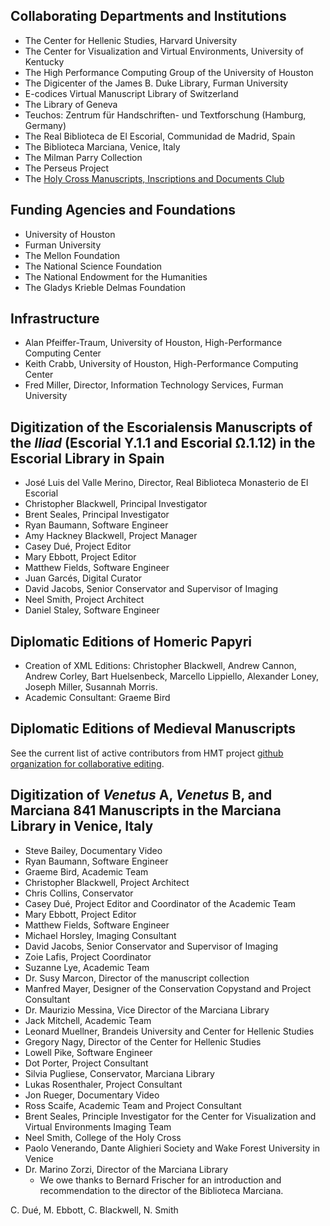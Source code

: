 

## Collaborating Departments and Institutions ##



- The Center for Hellenic Studies, Harvard University
- The Center for Visualization and Virtual Environments, University of Kentucky
- The High Performance Computing Group of the University of Houston
- The Digicenter of the James B. Duke Library, Furman University
- E-codices Virtual Manuscript Library of Switzerland
- The Library of Geneva
- Teuchos: Zentrum für Handschriften- und Textforschung (Hamburg, Germany)
- The Real Biblioteca de El Escorial, Communidad de Madrid, Spain
- The Biblioteca Marciana, Venice, Italy
- The Milman Parry Collection
- The Perseus Project
- The [Holy Cross Manuscripts, Inscriptions and Documents Club](http://shot.holycross.edu/hcmid/)

## Funding Agencies and Foundations ##



- University of Houston
- Furman University
- The Mellon Foundation
- The National Science Foundation
- The National Endowment for the Humanities
- The Gladys Krieble Delmas Foundation

## Infrastructure ##



- Alan Pfeiffer-Traum, University of Houston, High-Performance Computing Center
- Keith Crabb, University of Houston, High-Performance Computing Center
- Fred Miller, Director, Information Technology Services, Furman University

## Digitization of the Escorialensis Manuscripts of the _Iliad_ (Escorial Υ.1.1 and Escorial Ω.1.12) in the Escorial Library in Spain ##




- José Luis del Valle Merino, Director, Real Biblioteca Monasterio de El Escorial
- Christopher Blackwell, Principal Investigator
- Brent Seales, Principal Investigator
- Ryan Baumann, Software Engineer
- Amy Hackney Blackwell, Project Manager
- Casey Dué, Project Editor
- Mary Ebbott, Project Editor
- Matthew Fields, Software Engineer
- Juan Garcés, Digital Curator
- David Jacobs, Senior Conservator and Supervisor of Imaging
- Neel Smith, Project Architect
- Daniel Staley, Software Engineer

## Diplomatic Editions of Homeric Papyri ##



- Creation of XML Editions: Christopher Blackwell, Andrew Cannon, Andrew Corley, Bart Huelsenbeck, Marcello Lippiello, Alexander Loney, Joseph Miller, Susannah Morris.
- Academic Consultant: Graeme Bird

## Diplomatic Editions of Medieval Manuscripts ##

See the current list of active contributors from HMT project [github organization for collaborative editing][gh].

[gh]: http://hmteditors.github.io/


## Digitization of _Venetus_ A, _Venetus_ B, and Marciana 841 Manuscripts in the Marciana Library in Venice, Italy ##



- Steve Bailey, Documentary Video
- Ryan Baumann, Software Engineer
- Graeme Bird, Academic Team
- Christopher Blackwell, Project Architect
- Chris Collins, Conservator
- Casey Dué, Project Editor and Coordinator of the Academic Team
- Mary Ebbott, Project Editor
- Matthew Fields, Software Engineer
- Michael Horsley, Imaging Consultant
- David Jacobs, Senior Conservator and Supervisor of Imaging
- Zoie Lafis, Project Coordinator
- Suzanne Lye, Academic Team
- Dr. Susy Marcon, Director of the manuscript collection
- Manfred Mayer, Designer of the Conservation Copystand and Project Consultant
- Dr. Maurizio Messina, Vice Director of the Marciana Library
- Jack Mitchell, Academic Team
- Leonard Muellner, Brandeis University and Center for Hellenic Studies
- Gregory Nagy, Director of the Center for Hellenic Studies
- Lowell Pike, Software Engineer
- Dot Porter, Project Consultant
- Silvia Pugliese, Conservator, Marciana Library
- Lukas Rosenthaler, Project Consultant
- Jon Rueger, Documentary Video
- Ross Scaife, Academic Team and Project Consultant
- Brent Seales, Principle Investigator for the Center for Visualization and Virtual Environments Imaging Team
- Neel Smith, College of the Holy Cross
- Paolo Venerando, Dante Alighieri Society and Wake Forest University in Venice
- Dr. Marino Zorzi, Director of the Marciana Library
    - We owe thanks to Bernard Frischer for an introduction and recommendation to the director of the Biblioteca Marciana.

C. Dué, M. Ebbott, C. Blackwell, N. Smith
